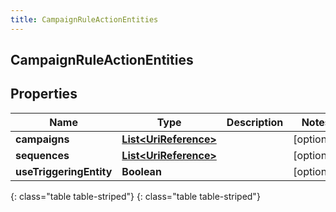 ```yaml
---
title: CampaignRuleActionEntities
---
```

## CampaignRuleActionEntities


## Properties

| Name | Type | Description | Notes |
| ------------ | ------------- | ------------- | ------------- |
| **campaigns** | [**List&lt;UriReference&gt;**](UriReference.html) |  |  [optional] |
| **sequences** | [**List&lt;UriReference&gt;**](UriReference.html) |  |  [optional] |
| **useTriggeringEntity** | **Boolean** |  |  [optional] |
{: class="table table-striped"}
{: class="table table-striped"}


